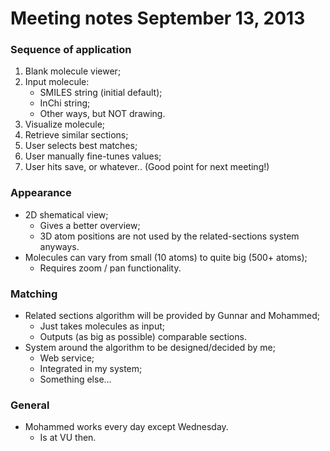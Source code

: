 # Meeting notes September 13, 2013

### Sequence of application
1. Blank molecule viewer;
2. Input molecule:
    - SMILES string (initial default);
    - InChi string;
    - Other ways, but NOT drawing.
3. Visualize molecule;
4. Retrieve similar sections;
5. User selects best matches;
6. User manually fine-tunes values;
7. User hits save, or whatever.. (Good point for next meeting!)

### Appearance
- 2D shematical view;
    - Gives a better overview;
    - 3D atom positions are not used by the related-sections system anyways.
- Molecules can vary from small (10 atoms) to quite big (500+ atoms);
    - Requires zoom / pan functionality.

### Matching
- Related sections algorithm will be provided by Gunnar and Mohammed;
    - Just takes molecules as input;
    - Outputs (as big as possible) comparable sections.
- System around the algorithm to be designed/decided by me;
    - Web service;
    - Integrated in my system;
    - Something else...

### General
- Mohammed works every day except Wednesday.
    - Is at VU then.
